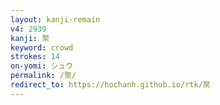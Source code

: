 ```yaml
---
layout: kanji-remain
v4: 2939
kanji: 聚
keyword: crowd
strokes: 14
on-yomi: シュウ
permalink: /聚/
redirect_to: https://hochanh.github.io/rtk/聚
---
```






